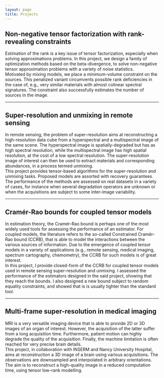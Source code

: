 ```yaml
---
layout: page
title: Projects
---
```


## Non-negative tensor factorization with rank-revealing constraints

Estimation of the rank is a key issue of tensor factorization, especially when solving approximations problems. In this project, we design a family of optimization methods based on the beta-divergence, to solve non-negative tensor approximation problems with a variety of noise statistics. <br/>
Motivated by mixing models, we place a minimum-volume constraint on the sources. This penalized variant circumvents possible rank deficiencies in the case of, e.g., very similar materials with almost colinear spectral signatures. 
The constraint also successfully estimates the number of sources in the image.

---

## Super-resolution and unmixing in remote sensing

In remote sensing, the problem of super-resolution aims at reconstructing a high-resolution data cube from a hyperspectral and a multispectral image of the same scene. The hyperspectral image is spatially-degraded but has as high spectral resolution, while the multispectral image has high spatial resolution, at the cost of a low spectral resolution.
The super-resolution image of interest can then be used to extract materials and corresponding abundances, in a process termed unmixing.
<br/>
This project provides tensor-based algorithms for the super-resolution and unmixing tasks. Proposed models are assorted with recovery guarantees. The performance of the methods are assessed on real datasets in a variety of cases, for instance when several degradation operators are unknown or when the acquisitions are subject to some inter-image variability.

---

## Cramér-Rao bounds for coupled tensor models

In estimation theory, the Cramér-Rao bound is perhaps one of the most widely used tools for assessing the performance of an estimator. For coupled models, the literature refers to the so-called Constrained Cramér-Rao bound (CCRB), that is able to model the interactions between the various sources of information.
Due to the emergence of coupled tensor models in a variety of applications (e.g., remote sensing, medical imaging, spectrum cartography, chemometry), the 
CCRB for such models is of great interest.
<br/>
In this project, I provide closed-form of the CCRB for coupled tensor models used in remote sensing super-resolution and unmixing.
I assessed the performance of the estimators designed in the said project, showing that they reach the bounds.
I also designed a new bound subject to random equality constraints, and showed that is is usually tighter than the standard tool. 

---

## Multi-frame super-resolution in medical imaging

MRI is a very versatile imaging device that is able to provide 2D or 3D images of an organ of interest.
However, the acquisition of the latter suffer from a long acquisition time. Furthermore, patient motion can highly degrade the quality of the acquisition.
Finally, the machine limitation is often reached for very precise brain details.
<br/>
This project, in collaboration with INSERM and Nancy University Hospital, aims at reconstruction a 3D image of a brain using various acquisitions.
The observations are downsampled and interpolated in arbitrary orientations.
The aim is to reconstruct a high-quality image in a reduced computation time, using tensor low-rank modelling.



